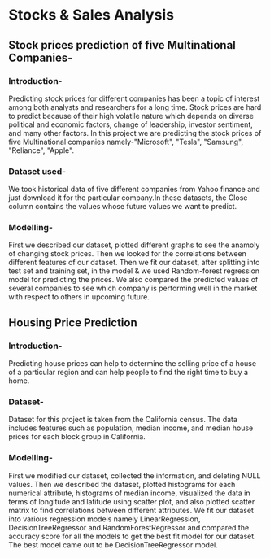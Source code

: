 # Stocks & Sales Analysis

## Stock prices prediction of five Multinational Companies-

### Introduction-

Predicting stock prices for different companies has been a topic of interest among both analysts and researchers for a long time. Stock prices are hard to predict because of their high volatile nature which depends on diverse political and economic factors, change of leadership, investor sentiment, and many other factors.
In this project we are predicting the stock prices of five Multinational companies namely-"Microsoft", "Tesla", "Samsung", "Reliance", "Apple". 

### Dataset used-

We took historical data of five different companies from Yahoo finance and just download it for the particular company.In these datasets, the Close column contains the values whose future values we want to predict.

### Modelling-

First we described our dataset, plotted different graphs to see the anamoly of changing stock prices. Then we looked for the correlations between different features of our dataset. Then we fit our dataset, after splitting into test set and training set, in the model & we used Random-forest regression model for predicting the prices.
We also compared the predicted values of several companies to see which company is performing well in the market with respect to others in upcoming future.

## Housing Price Prediction

### Introduction-

Predicting house prices can help to determine the selling price of a house of a particular region and can help people to find the right time to buy a home. 

### Dataset-
Dataset for this project is taken from the California census. The data includes features such as population, median income, and median house prices for each block group in California.

### Modelling-

First we modified our dataset, collected the information, and deleting NULL values. Then we described the dataset, plotted histograms for each numerical attribute, histograms of median income, visualized the data in terms of longitude and latitude using scatter plot, and also plotted scatter matrix to find correlations between different attributes. We fit our dataset into various regression models namely LinearRegression, DecisionTreeRegressor and RandomForestRegressor and compared the accuracy score for all the models to get the best fit model for our dataset. The best model came out to be DecisionTreeRegressor model.

